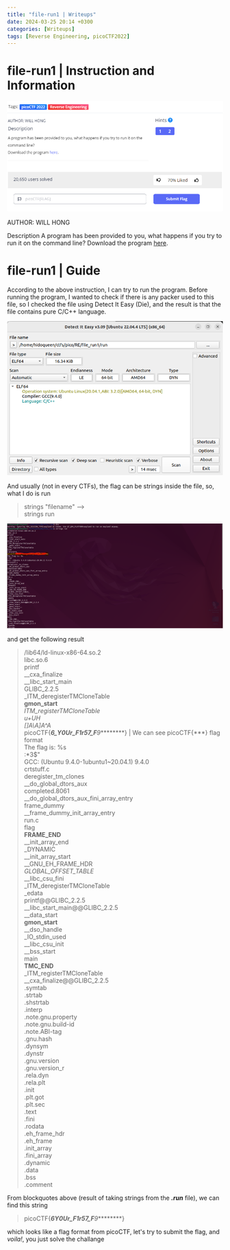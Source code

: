 ```yaml
---
title: "file-run1 | Writeups"
date: 2024-03-25 20:14 +0300
categories: [Writeups]
tags: [Reverse Engineering, picoCTF2022]
---
```


# file-run1 | Instruction and Information

![Information and Instruction](../assets/images/file_run1.png)

AUTHOR: WILL HONG

Description
A program has been provided to you, what happens if you try to run it on the command line?
Download the program [here](https://artifacts.picoctf.net/c/218/run).

# file-run1 | Guide

According to the above instruction, I can try to run the program. Before running the program, I wanted to check if there is any packer used to this file, so I checked the file using Detect It Easy (Die), and the result is that the file contains pure C/C++ language.

![Packer checking on file .run](../assets/images/die_run1.png)

And usually (not in every CTFs), the flag can be strings inside the file, so, what I do is run

>strings "filename" --><br>
>strings run

![Strings in file .run](../assets/images/strings_run1.png)

and get the following result

>/lib64/ld-linux-x86-64.so.2<br>
>libc.so.6<br>
>printf<br>
>__cxa_finalize<br>
>__libc_start_main<br>
>GLIBC_2.2.5<br>
>_ITM_deregisterTMCloneTable<br>
>__gmon_start__<br>
>_ITM_registerTMCloneTable<br>
>u+UH<br>
>[]A\A]A^A_<br>
>picoCTF{****6_Y0Ur_F1r57_F***9*********} | We can see picoCTF{***} flag format<br>
>The flag is: %s<br>
>:*3$"<br>
>GCC: (Ubuntu 9.4.0-1ubuntu1~20.04.1) 9.4.0<br>
>crtstuff.c<br>
>deregister_tm_clones<br>
>__do_global_dtors_aux<br>
>completed.8061<br>
>__do_global_dtors_aux_fini_array_entry<br>
>frame_dummy<br>
>__frame_dummy_init_array_entry<br>
>run.c<br>
>flag<br>
>__FRAME_END__<br>
>__init_array_end<br>
>_DYNAMIC<br>
>__init_array_start<br>
>__GNU_EH_FRAME_HDR<br>
>_GLOBAL_OFFSET_TABLE_<br>
>__libc_csu_fini<br>
>_ITM_deregisterTMCloneTable<br>
>_edata<br>
>printf@@GLIBC_2.2.5<br>
>__libc_start_main@@GLIBC_2.2.5<br>
>__data_start<br>
>__gmon_start__<br>
>__dso_handle<br>
>_IO_stdin_used<br>
>__libc_csu_init<br>
>__bss_start<br>
>main<br>
>__TMC_END__<br>
>_ITM_registerTMCloneTable<br>
>__cxa_finalize@@GLIBC_2.2.5<br>
>.symtab<br>
>.strtab<br>
>.shstrtab<br>
>.interp<br>
>.note.gnu.property<br>
>.note.gnu.build-id<br>
>.note.ABI-tag<br>
>.gnu.hash<br>
>.dynsym<br>
>.dynstr<br>
>.gnu.version<br>
>.gnu.version_r<br>
>.rela.dyn<br>
>.rela.plt<br>
>.init<br>
>.plt.got<br>
>.plt.sec<br>
>.text<br>
>.fini<br>
>.rodata<br>
>.eh_frame_hdr<br>
>.eh_frame<br>
>.init_array<br>
>.fini_array<br>
>.dynamic<br>
>.data<br>
>.bss<br>
>.comment<br>

From blockquotes above (result of taking strings from the ***.run*** file), we can find this string

> picoCTF{****6Y0Ur_F1r57_F***9*********}

which looks like a flag format from picoCTF, let's try to submit the flag, and *voila!*, you just solve the challange
